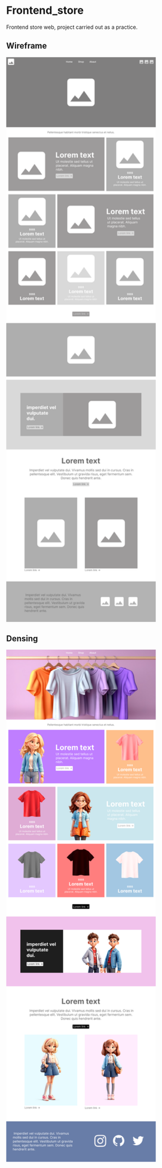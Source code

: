 # Frontend_store
Frontend store web, project carried out as a practice.


## Wireframe

<img src="https://github.com/rottioris/Frontend_store/blob/main/img/Frontend_Store_Wireframe.png" alt="Wireframe" width="400"/>

## Densing
<img src="https://github.com/rottioris/Frontend_store/blob/main/img/Frontend_Store_Densing.png" alt="Wireframe" width="400"/>